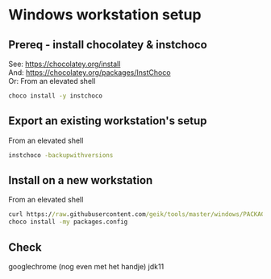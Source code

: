 # Windows workstation setup

## Prereq - install chocolatey & instchoco
See:
https://chocolatey.org/install  
And:
https://chocolatey.org/packages/InstChoco  
Or:
From an elevated shell
```cmd
choco install -y instchoco
```

## Export an existing workstation's setup
From an elevated shell
```cmd
instchoco -backupwithversions
```
## Install on a new workstation
From an elevated shell
```cmd
curl https://raw.githubusercontent.com/geik/tools/master/windows/PACKAGES.CONFIG --output packages.config
choco install -my packages.config
```

## Check
googlechrome (nog even met het handje)
jdk11

